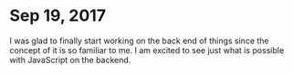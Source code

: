 # Sep 19, 2017
I was glad to finally start working on the back end of things since the concept of it is so familiar to me. I am excited to see just what is possible with JavaScript on the backend.
